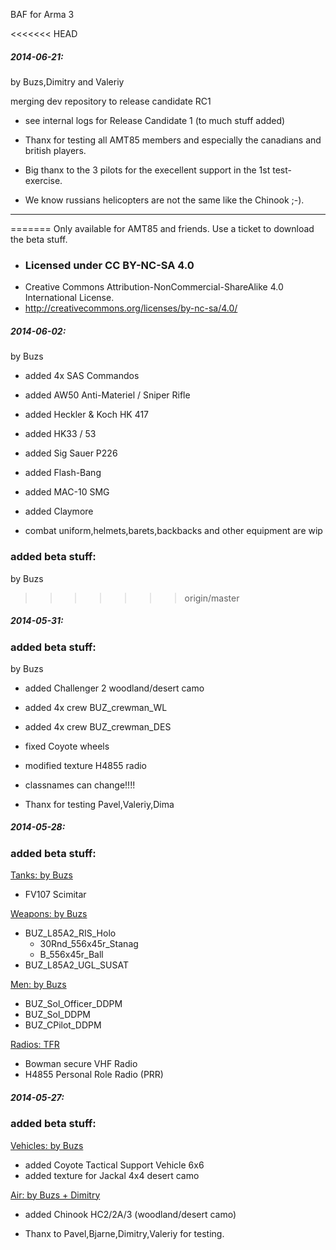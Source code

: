 BAF for Arma 3

<<<<<<< HEAD


<h5>2014-06-21:</h5> by Buzs,Dimitry and Valeriy 

merging dev repository to release candidate RC1
- see internal logs for Release Candidate 1
  (to much stuff added)
  
- Thanx for testing all AMT85 members and especially the canadians and british players.
- Big thanx to the 3 pilots for the execellent support in the 1st test-exercise.
- We know russians helicopters are not the same like the Chinook ;-).

- ------------------------------------------------------  
  
  
=======
Only available for AMT85 and friends.
Use a ticket to download the beta stuff.

- <h3>Licensed under CC BY-NC-SA 4.0</h3>
- Creative Commons Attribution-NonCommercial-ShareAlike 4.0 International License.
- <http://creativecommons.org/licenses/by-nc-sa/4.0/>


<h5>2014-06-02:</h5>
by Buzs

- added 4x SAS Commandos

- added AW50 Anti-Materiel / Sniper Rifle
- added Heckler & Koch HK 417
- added HK33 / 53
- added Sig Sauer P226
- added Flash-Bang
- added MAC-10 SMG
- added Claymore

- combat uniform,helmets,barets,backbacks and other equipment are wip

<h3>added beta stuff:</h3> 
by Buzs


>>>>>>> origin/master
<h5>2014-05-31:</h5>

<h3>added beta stuff:</h3> 
by Buzs

- added Challenger 2 woodland/desert camo
- added 4x crew BUZ_crewman_WL
- added 4x crew BUZ_crewman_DES
- fixed Coyote wheels
- modified texture H4855 radio

- classnames can change!!!!

* Thanx for testing Pavel,Valeriy,Dima


<h5>2014-05-28:</h5>


<h3>added beta stuff:</h3>

<u>Tanks: by Buzs</u>
- FV107 Scimitar

<u>Weapons: by Buzs</u>
- BUZ_L85A2_RIS_Holo
     * 30Rnd_556x45r_Stanag 
	 * B_556x45r_Ball		
- BUZ_L85A2_UGL_SUSAT 

<u>Men: by Buzs</u>
- BUZ_Sol_Officer_DDPM
- BUZ_Sol_DDPM
- BUZ_CPilot_DDPM

<u>Radios: TFR</u>
- Bowman secure VHF Radio
- H4855 Personal Role Radio (PRR)

<h5>2014-05-27:</h5>

<h3>added beta stuff:</h3>

<u>Vehicles: by Buzs</u>

- added Coyote Tactical Support Vehicle 6x6
- added texture for Jackal 4x4 desert camo

<u>Air: by Buzs + Dimitry</u>
- added Chinook HC2/2A/3 (woodland/desert camo)


- Thanx to Pavel,Bjarne,Dimitry,Valeriy for testing.

